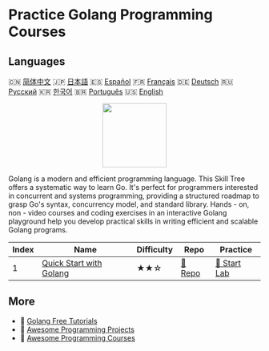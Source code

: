 # Practice Golang Programming Courses

## Languages

🇨🇳 [简体中文](README_zh.md) 🇯🇵 [日本語](README_ja.md) 🇪🇸 [Español](README_es.md) 🇫🇷 [Français](README_fr.md) 🇩🇪 [Deutsch](README_de.md) 🇷🇺 [Русский](README_ru.md) 🇰🇷 [한국어](README_ko.md) 🇧🇷 [Português](README_pt.md) 🇺🇸 [English](README.md) 

<div align="center">
<img width="128px" src="https://file.labex.io/path/YgASYacMNI6I.png">
</div>

Golang is a modern and efficient programming language. This Skill Tree offers a systematic way to learn Go. It's perfect for programmers interested in concurrent and systems programming, providing a structured roadmap to grasp Go's syntax, concurrency model, and standard library. Hands - on, non - video courses and coding exercises in an interactive Golang playground help you develop practical skills in writing efficient and scalable Golang programs.

|   Index | Name                                                                    | Difficulty   | Repo                                                         | Practice                                                     |
|---------|-------------------------------------------------------------------------|--------------|--------------------------------------------------------------|--------------------------------------------------------------|
|       1 | [Quick Start with Golang](https://labex.io/courses/quick-start-with-go) | ★★☆          | [🔗 Repo](https://github.com/labex-labs/quick-start-with-go) | [🚀 Start Lab](https://labex.io/courses/quick-start-with-go) |

## More

- 🔗 [Golang Free Tutorials](https://github.com/labex-labs/go-free-tutorials)
- 🔗 [Awesome Programming Projects](https://github.com/labex-labs/awesome-programming-projects)
- 🔗 [Awesome Programming Courses](https://github.com/labex-labs/awesome-programming-courses)


